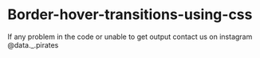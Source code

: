 # Border-hover-transitions-using-css
If any problem in the code or unable to get output contact us on instagram @data._.pirates
